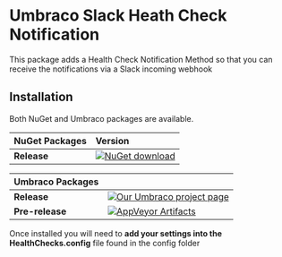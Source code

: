 # Umbraco Slack Heath Check Notification #

This package adds a Health Check Notification Method so that you can receive the notifications via a Slack incoming webhook

## Installation ##

Both NuGet and Umbraco packages are available. 

|NuGet Packages    |Version           |
|:-----------------|:-----------------|
|**Release**|[![NuGet download](http://img.shields.io/nuget/v/Our.Umbraco.HealthCheckSlackNotificationMethod.svg)](https://www.nuget.org/packages/Our.Umbraco.HealthCheckSlackNotificationMethod/)

|Umbraco Packages  |                  |
|:-----------------|:-----------------|
|**Release**|[![Our Umbraco project page](https://img.shields.io/badge/our-umbraco-orange.svg)](https://our.umbraco.org/projects/developer-tools/Our.Umbraco.HealthCheckSlackNotificationMethod/) 
|**Pre-release**| [![AppVeyor Artifacts](https://img.shields.io/badge/appveyor-umbraco-orange.svg)](https://ci.appveyor.com/project/JeavonLeopold/HealthCheckSlackNotificationMethod/build/artifacts)

Once installed you will need to **add your settings into the HealthChecks.config** file found in the config folder
